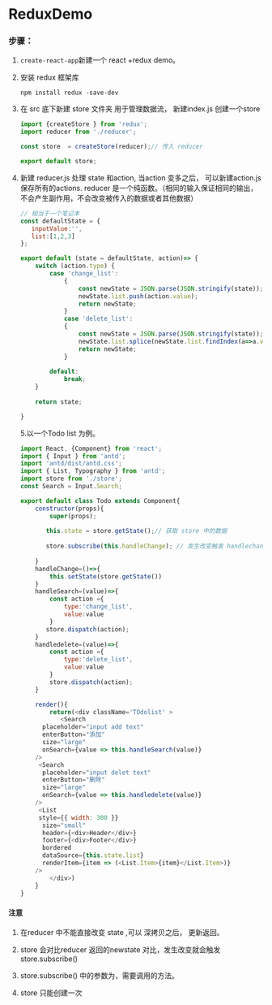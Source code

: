 # ReduxDemo
### 步骤：

1. `create-react-app`新建一个 react +redux demo。

2. 安装 redux 框架库

   ```npm
   npm install redux -save-dev
   ```

3. 在 src 底下新建 store 文件夹 用于管理数据流， 新建index.js 创建一个store 

   ```javascript
   import {createStore } from 'redux';
   import reducer from './reducer';
   
   const store  = createStore(reducer);// 传入 reducer
   
   export default store;
   
   ```

4. 新建 reducer.js 处理 state 和action, 当action 变多之后， 可以新建action.js 保存所有的actions.  reducer 是一个纯函数。（相同的输入保证相同的输出， 不会产生副作用，不会改变被传入的数据或者其他数据）

   

   ```javascript
   // 相当于一个笔记本
   const defaultState = {
      inputValue:'',
      list:[1,2,3] 
   };
   
   export default (state = defaultState, action)=> {
       switch (action.type) {
           case 'change_list':
               {
                   const newState = JSON.parse(JSON.stringify(state));
                   newState.list.push(action.value);
                   return newState;
               }
               case 'delete_list':
               {
                   const newState = JSON.parse(JSON.stringify(state)); 
                   newState.list.splice(newState.list.findIndex(a=>a.value ===action.value), 1)
                   return newState;
               }
       
           default:
               break;
       }
       
       return state;
   
   }
   
   ```

   5.以一个Todo list 为例。

   ```javascript
   import React, {Component} from 'react';
   import { Input } from 'antd';
   import 'antd/dist/antd.css';
   import { List, Typography } from 'antd';
   import store from './store';
   const Search = Input.Search;
   
   export default class Todo extends Component{
       constructor(props){
           super(props);
           
          this.state = store.getState();// 获取 store 中的数据
       
          store.subscribe(this.handleChange); // 发生改变触发 handlechange 函数
          
       }
       handleChange=()=>{
           this.setState(store.getState())
       }
       handleSearch=(value)=>{
           const action ={
               type:'change_list',
               value:value
           }
          store.dispatch(action);
       }
       handledelete=(value)=>{
           const action ={
               type:'delete_list',
               value:value
           }
           store.dispatch(action);
       }
   
       render(){
           return(<div className='TOdolist' >
              <Search
         placeholder="input add text"
         enterButton="添加"
         size="large"
         onSearch={value => this.handleSearch(value)}
       />
        <Search
         placeholder="input delet text"
         enterButton="删除"
         size="large"
         onSearch={value => this.handledelete(value)}
       />
        <List
        style={{ width: 300 }}
         size="small"
         header={<div>Header</div>}
         footer={<div>Footer</div>}
         bordered
         dataSource={this.state.list}
         renderItem={item => (<List.Item>{item}</List.Item>)}
       />
           </div>)
       }
   }
   ```

   











#### 注意

1. 在reducer 中不能直接改变 state ,可以 深拷贝之后， 更新返回。

2. store 会对比reducer 返回的newstate 对比，发生改变就会触发  store.subscribe()

3. store.subscribe() 中的参数为，需要调用的方法。

4. store 只能创建一次

   
